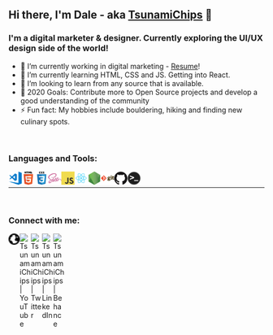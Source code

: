 ## Hi there, I'm Dale - aka [TsunamiChips][website] 👋

### I'm a digital marketer & designer. Currently exploring the UI/UX design side of the world!
- 🔭 I’m currently working in digital marketing - [Resume][website]!
- 🌱 I’m currently learning HTML, CSS and JS. Getting into React.
- 👯 I’m looking to learn from any source that is available.
- 🥅 2020 Goals: Contribute more to Open Source projects and develop a good understanding of the community
- ⚡ Fun fact: My hobbies include bouldering, hiking and finding new culinary spots.

<br>

### Languages and Tools:

<img align="left" alt="Visual Studio Code" width="26px" src="https://raw.githubusercontent.com/github/explore/80688e429a7d4ef2fca1e82350fe8e3517d3494d/topics/visual-studio-code/visual-studio-code.png"/>
<img align="left" alt="HTML5" width="26px" src="https://raw.githubusercontent.com/github/explore/80688e429a7d4ef2fca1e82350fe8e3517d3494d/topics/html/html.png"/>
<img align="left" alt="CSS3" width="26px" src="https://raw.githubusercontent.com/github/explore/80688e429a7d4ef2fca1e82350fe8e3517d3494d/topics/css/css.png" />
<img align="left" alt="Sass" width="26px" src="https://raw.githubusercontent.com/github/explore/80688e429a7d4ef2fca1e82350fe8e3517d3494d/topics/sass/sass.png" />
<img align="left" alt="JavaScript" width="26px" src="https://raw.githubusercontent.com/github/explore/80688e429a7d4ef2fca1e82350fe8e3517d3494d/topics/javascript/javascript.png" />
<img align="left" alt="React" width="26px" src="https://raw.githubusercontent.com/github/explore/80688e429a7d4ef2fca1e82350fe8e3517d3494d/topics/react/react.png" />
<img align="left" alt="Node.js" width="26px" src="https://raw.githubusercontent.com/github/explore/80688e429a7d4ef2fca1e82350fe8e3517d3494d/topics/nodejs/nodejs.png" />
<img align="left" alt="Git" width="26px" src="https://raw.githubusercontent.com/github/explore/80688e429a7d4ef2fca1e82350fe8e3517d3494d/topics/git/git.png" />
<img align="left" alt="GitHub" width="26px" src="https://raw.githubusercontent.com/github/explore/78df643247d429f6cc873026c0622819ad797942/topics/github/github.png" />
<img align="left" alt="HTML5" width="26px" src="https://raw.githubusercontent.com/github/explore/80688e429a7d4ef2fca1e82350fe8e3517d3494d/topics/terminal/terminal.png" />

<br />

---

<br />

### Connect with me:

[<img align="left" alt="TsunamiChips" width="22px" src="https://raw.githubusercontent.com/iconic/open-iconic/master/svg/globe.svg" />][website]
[<img align="left" alt="TsunamiChips | YouTube" width="22px" src="https://cdn.jsdelivr.net/npm/simple-icons@v3/icons/youtube.svg" />][youtube]
[<img align="left" alt="TsunamiChips | Twitter" width="22px" src="https://cdn.jsdelivr.net/npm/simple-icons@v3/icons/twitter.svg" />][twitter]
[<img align="left" alt="TsunamiChips | LinkedIn" width="22px" src="https://cdn.jsdelivr.net/npm/simple-icons@v3/icons/linkedin.svg" />][linkedin]
[<img align="left" alt="TsunamiChips | Behance" width="22px" src="https://cdn.jsdelivr.net/npm/simple-icons@v3/icons/behance.svg" />][behance]

<br />

[website]: https://dalebadenhorst.co.za/
[twitter]: https://twitter.com/dale_badenhorst
[youtube]: https://www.youtube.com/channel/UCa2c7Om6uPLOEPLtkB69G3Q?view_as=subscriber
[linkedin]: https://linkedin.com/in/perspectivedesigner
[behance]: https://www.behance.net/tsunamichips
